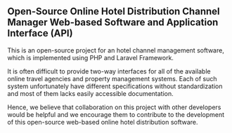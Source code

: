 ## Open-Source Online Hotel Distribution Channel Manager Web-based Software and Application Interface (API)

This is an open-source project for an hotel channel management software, which is implemented using PHP and Laravel Framework. 

It is often difficult to provide two-way interfaces for all of the available online travel agencies and property management systems. Each of such system unfortunately have different specifications without standardization and most of them lacks easily accessible documentation.

Hence, we believe that collaboration on this project with other developers would be helpful and we encourage them to contribute to the development of this open-source web-based online hotel distribution software.
